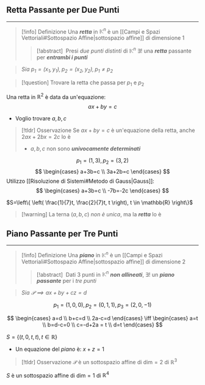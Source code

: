 ## Retta Passante per Due Punti
---
>[!info] Definizione
>Una ***retta*** in $\mathbb{K}^n$ è un [[Campi e Spazi Vettoriali#Sottospazio Affine|sottospazio affine]] di dimensione $1$
>>[!abstract] ‎ 
>>Presi *due punti distinti* di $\mathbb{K}^n$ $\exists!$ una ***retta*** passante per ***entrambi i punti***

>*Sia $p_{1}=(x_{1},y_{1}), p_{2}=(x_{2},y_{2}), p_{1}\neq p_{2}$*

>[!question] Trovare la retta che passa per $p_{1}$ e $p_{2}$

Una retta in $\mathbb{R}^2$ è data da un'equazione:
$$
ax+by=c
$$
- Voglio trovare $a,b,c$

>[!tldr] Osservazione
Se $ax+by=c$ è un'equazione della retta, anche $2ax+2bx=2c$ lo è
>- $a,b,c$ non sono ***univocamente determinati***

$$
p_{1}=(1,3),p_{2}=(3,2)
$$
$$
\begin{cases}
a+3b=c \\
3a+2b=c
\end{cases}
$$
Utilizzo [[Risoluzione di Sistemi#Metodo di Gauss|Gauss]]:
$$
\begin{cases}
a+3b=c \\
-7b=-2c
\end{cases}
$$

$S=\left\{  \left( \frac{1}{7}t, \frac{2}{7}t, t \right), t \in \mathbb{R}  \right\}$

>[!warning] La terna $(a,b,c)$ *non è unica*, ma la ***retta*** lo è


## Piano Passante per Tre Punti
---
>[!info] Definizione
>Una ***piano*** in $\mathbb{K}^n$ è un [[Campi e Spazi Vettoriali#Sottospazio Affine|sottospazio affine]] di dimensione $2$
>>[!abstract] ‎ 
>>Dati 3 punti in $\mathbb{K}^n$ ***non allineati***, $\exists!$ un ***piano passante*** per i *tre punti*

>*Sia $\mathcal{P}\implies ax+by+cz=d$*

$$
p_{1}=(1,0,0), p_{2}=(0,1,1), p_{3}=(2,0,-1)
$$

$$
\begin{cases}
a=d \\
b+c=d \\
2a-c=d
\end{cases}
\iff
\begin{cases}
a=t \\
b=d-c=0 \\
c=-d+2a = t \\
d=t
\end{cases}
$$

$S=\{ (t,0,t,t),t\in\mathbb{R} \}$
- Un equazione del *piano* è: $x+z=1$

>[!tldr] Osservazione
>$\mathcal{P}$ è un sottospazio affine di $\text{dim}=2$ di $\mathbb{R}^3$

$S$ è un sottospazio affine di $\text{dim}=1$ di $\mathbb{R}^4$

